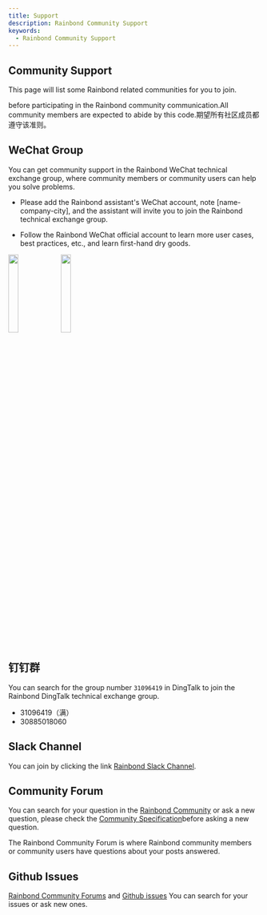 ```yaml
---
title: Support
description: Rainbond Community Support
keywords:
  - Rainbond Community Support
---
```


## Community Support

This page will list some Rainbond related communities for you to join.

before participating in the Rainbond community communication.All community members are expected to abide by this code.期望所有社区成员都遵守该准则。

## WeChat Group

You can get community support in the Rainbond WeChat technical exchange group, where community members or community users can help you solve problems.

- Please add the Rainbond assistant's WeChat account, note [name-company-city], and the assistant will invite you to join the Rainbond technical exchange group.

- Follow the Rainbond WeChat official account to learn more user cases, best practices, etc., and learn first-hand dry goods.

<div>
  <img src="/wechat/wechat.png" width="20%"/>
  <img src="/wechat/wechat-public.jpg" width="20%"/>
</div>

## 钉钉群

You can search for the group number `31096419` in DingTalk to join the Rainbond DingTalk technical exchange group.

- 31096419（满）
- 30885018060

## Slack Channel

You can join by clicking the link [Rainbond Slack Channel](https://join.slack.com/t/rainbond-slack/shared_invite/zt-1ft4g75pg-KJ0h_IAtvG9DMgeE_BNjZQ).

## Community Forum

You can search for your question in the [Rainbond Community](https://t.goodrain.com/) or ask a new question, please check the [Community Specification](https://t.goodrain.com/d/2-rainbond)before asking a new question.

The Rainbond Community Forum is where Rainbond community members or community users have questions about your posts answered.

## Github Issues

[Rainbond Community Forums](https://t.goodrain.com/) and [Github issues](https://github.com/goodrain/rainbond/issues) You can search for your issues or ask new ones.
